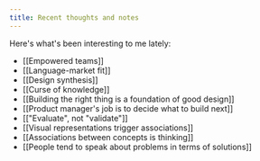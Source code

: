 ```yaml
---
title: Recent thoughts and notes
---
```


Here's what's been interesting to me lately:
- [[Empowered teams]]
- [[Language-market fit]]
- [[Design synthesis]]
- [[Curse of knowledge]]
- [[Building the right thing is a foundation of good design]]
- [[Product manager's job is to decide what to build next]]
- [["Evaluate", not "validate"]]
- [[Visual representations trigger associations]]
- [[Associations between concepts is thinking]]
- [[People tend to speak about problems in terms of solutions]]